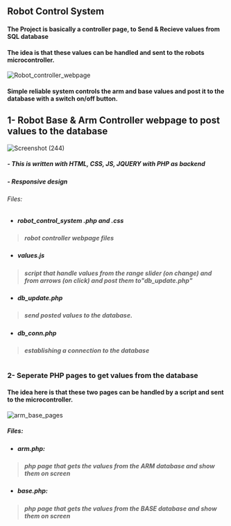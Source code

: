 

## Robot Control System
#### The Project is basically a controller page, to Send & Recieve values from SQL database 
#### The idea is that these values can be handled and sent to the robots microcontroller.
![Robot_controller_webpage](https://user-images.githubusercontent.com/49666154/127559186-b51c9e13-d07b-432b-8300-b6908a21af08.png)


#### Simple reliable system controls the arm and base values and post it to the database with a switch on/off button.

## 1- Robot Base & Arm Controller webpage to post values to the database
![Screenshot (244)](https://user-images.githubusercontent.com/49666154/127553159-d3c10e3f-675d-4df0-9afb-0a18aca20492.png)
##### -  This is written with HTML, CSS, JS, JQUERY with PHP as backend
##### -  Responsive design

###### Files:
- ##### robot_control_system .php and .css
> ##### robot controller webpage files  
- ##### values.js 
> ##### script that handle values from the range slider (on change) and from arrows (on click) and post them to"db_update.php"
- ##### db_update.php
> ##### send posted values to the database.
- ##### db_conn.php 
> ##### establishing a connection to the database
#
###  2- Seperate PHP pages to get values from the database
#### The idea here is that these two pages can be handled by a script and sent to the microcontroller. 
![arm_base_pages](https://user-images.githubusercontent.com/49666154/127559708-a3a6a7fa-fe57-450c-a3b4-a30001a47067.png)

##### Files:
- ##### arm.php:
> ##### php page that gets the values from the ARM database and show them on screen 
- ##### base.php:
> ##### php page that gets the values from the BASE database and show them on screen 
#
